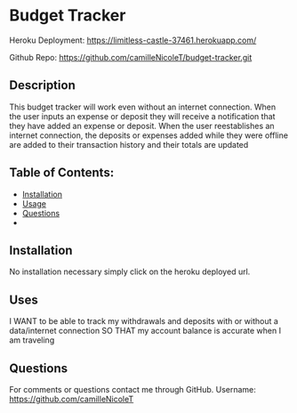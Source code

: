 # Budget Tracker
Heroku Deployment: https://limitless-castle-37461.herokuapp.com/

Github Repo: https://github.com/camilleNicoleT/budget-tracker.git

## Description
This budget tracker will work even without an internet connection. When the user inputs an expense or deposit they will receive a notification that they have added an expense or deposit. When the user reestablishes an internet connection, the deposits or expenses added while they were offline are added to their transaction history and their totals are updated



## Table of Contents:
   - [Installation](#installation) 
   - [Usage](#usage) 
   - [Questions](#Questions) 
   - 

## Installation 
No installation necessary simply click on the heroku deployed url.

## Uses
I WANT to be able to track my withdrawals and deposits with or without a data/internet connection
SO THAT my account balance is accurate when I am traveling 

## Questions
For comments or questions contact me through GitHub. Username: https://github.com/camilleNicoleT


